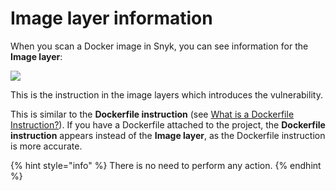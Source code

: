 # Image layer information

When you scan a Docker image in Snyk, you can see information for the **Image layer**:

![](../../../.gitbook/assets/screenshot\_2021-02-12\_at\_15.55.03.png)

This is the instruction in the image layers which introduces the vulnerability.

This is similar to the **Dockerfile instruction** (see [What is a Dockerfile Instruction?](https://docs.snyk.io/snyk-container/scan-your-dockerfile/what-is-a-dockerfile-instruction-)). If you have a Dockerfile attached to the project, the **Dockerfile instruction** appears instead of the **Image layer**, as the Dockerfile instruction is more accurate.

{% hint style="info" %}
There is no need to perform any action.
{% endhint %}
